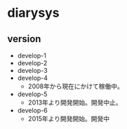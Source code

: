# diarysys

## version
* develop-1
* develop-2
* develop-3
* develop-4
    * 2008年から現在にかけて稼働中。
* develop-5
    * 2013年より開発開始。開発中止。
* develop-6
    * 2015年より開発開始。開発中